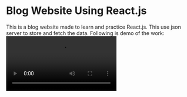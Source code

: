 # Blog Website Using React.js
This is a blog website made to learn and practice React.js. This use json server to store and fetch the data.
Following is demo of the work:</br>
![video](https://github.com/Debdut0122/blog/blob/master/blog/public/Screencast%20from%2015-04-23%2011:05:19%20AM%20IST.webm?raw=true)
